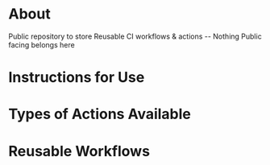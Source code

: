 # About
Public repository to store Reusable CI workflows &amp; actions -- Nothing Public facing belongs here

# Instructions for Use

# Types of Actions Available

# Reusable Workflows
